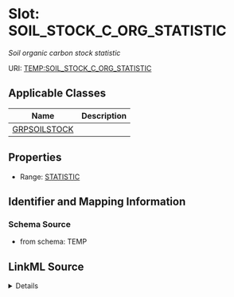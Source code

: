 # Slot: SOIL_STOCK_C_ORG_STATISTIC
_Soil organic carbon stock statistic_


URI: [TEMP:SOIL_STOCK_C_ORG_STATISTIC](https://example.org/TEMP/SOIL_STOCK_C_ORG_STATISTIC)



<!-- no inheritance hierarchy -->




## Applicable Classes

| Name | Description |
| --- | --- |
[GRPSOILSTOCK](GRPSOILSTOCK.md) | 






## Properties

* Range: [STATISTIC](STATISTIC.md)







## Identifier and Mapping Information







### Schema Source


* from schema: TEMP




## LinkML Source

<details>
```yaml
name: SOIL_STOCK_C_ORG_STATISTIC
description: Soil organic carbon stock statistic
from_schema: TEMP
rank: 1000
alias: SOIL_STOCK_C_ORG_STATISTIC
domain_of:
- GRP_SOIL_STOCK
range: STATISTIC

```
</details>